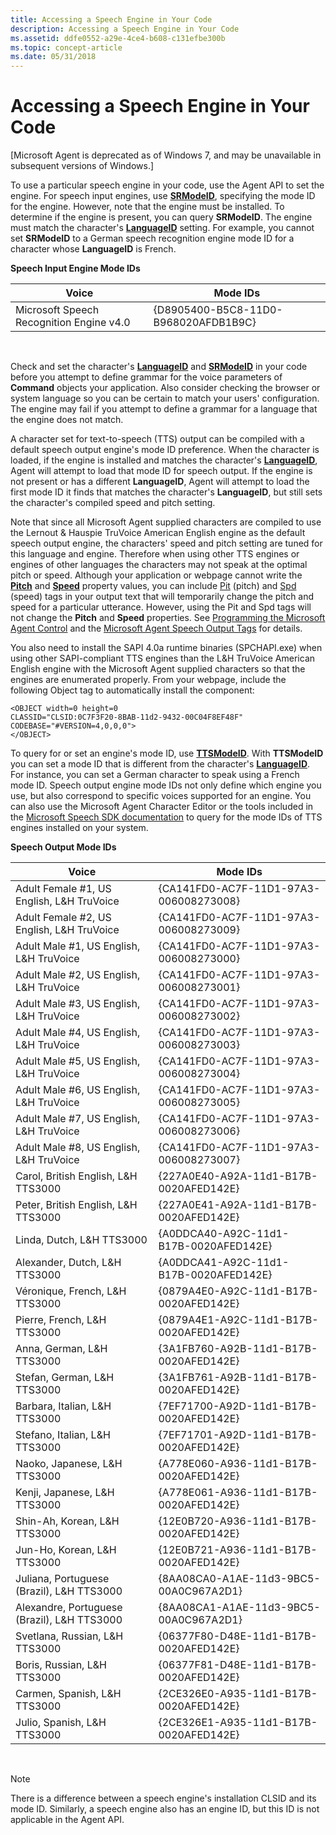 ```yaml
---
title: Accessing a Speech Engine in Your Code
description: Accessing a Speech Engine in Your Code
ms.assetid: ddfe0552-a29e-4ce4-b608-c131efbe300b
ms.topic: concept-article
ms.date: 05/31/2018
---
```


# Accessing a Speech Engine in Your Code

\[Microsoft Agent is deprecated as of Windows 7, and may be unavailable in subsequent versions of Windows.\]

To use a particular speech engine in your code, use the Agent API to set the engine. For speech input engines, use [**SRModeID**](https://www.bing.com/search?q=**SRModeID**), specifying the mode ID for the engine. However, note that the engine must be installed. To determine if the engine is present, you can query **SRModeID**. The engine must match the character's [**LanguageID**](https://www.bing.com/search?q=**LanguageID**) setting. For example, you cannot set **SRModeID** to a German speech recognition engine mode ID for a character whose **LanguageID** is French.

**Speech Input Engine Mode IDs**



| Voice                                    | Mode IDs                             |
|------------------------------------------|--------------------------------------|
| Microsoft Speech Recognition Engine v4.0 | {D8905400-B5C8-11D0-B968020AFDB1B9C} |



 

Check and set the character's [**LanguageID**](https://www.bing.com/search?q=**LanguageID**) and [**SRModeID**](https://www.bing.com/search?q=**SRModeID**) in your code before you attempt to define grammar for the voice parameters of **Command** objects your application. Also consider checking the browser or system language so you can be certain to match your users' configuration. The engine may fail if you attempt to define a grammar for a language that the engine does not match.

A character set for text-to-speech (TTS) output can be compiled with a default speech output engine's mode ID preference. When the character is loaded, if the engine is installed and matches the character's [**LanguageID**](https://www.bing.com/search?q=**LanguageID**), Agent will attempt to load that mode ID for speech output. If the engine is not present or has a different **LanguageID**, Agent will attempt to load the first mode ID it finds that matches the character's **LanguageID**, but still sets the character's compiled speed and pitch setting.

Note that since all Microsoft Agent supplied characters are compiled to use the Lernout & Hauspie TruVoice American English engine as the default speech output engine, the characters' speed and pitch setting are tuned for this language and engine. Therefore when using other TTS engines or engines of other languages the characters may not speak at the optimal pitch or speed. Although your application or webpage cannot write the [**Pitch**](/previous-versions/ms809428(v=msdn.10)) and [**Speed**](https://www.bing.com/search?q=**Speed**) property values, you can include [Pit](pit-tag.md) (pitch) and [Spd](spd-tag.md) (speed) tags in your output text that will temporarily change the pitch and speed for a particular utterance. However, using the Pit and Spd tags will not change the **Pitch** and **Speed** properties. See [Programming the Microsoft Agent Control](programming-the-microsoft-agent-control.md) and the [Microsoft Agent Speech Output Tags](microsoft-agent-speech-output-tags.md) for details.

You also need to install the SAPI 4.0a runtime binaries (SPCHAPI.exe) when using other SAPI-compliant TTS engines than the L&H TruVoice American English engine with the Microsoft Agent supplied characters so that the engines are enumerated properly. From your webpage, include the following Object tag to automatically install the component:

``` syntax
<OBJECT width=0 height=0
CLASSID="CLSID:0C7F3F20-8BAB-11d2-9432-00C04F8EF48F"
CODEBASE="#VERSION=4,0,0,0">
</OBJECT>
```

To query for or set an engine's mode ID, use [**TTSModeID**](https://www.bing.com/search?q=**TTSModeID**). With **TTSModeID** you can set a mode ID that is different from the character's [**LanguageID**](https://www.bing.com/search?q=**LanguageID**). For instance, you can set a German character to speak using a French mode ID. Speech output engine mode IDs not only define which engine you use, but also correspond to specific voices supported for an engine. You can also use the Microsoft Agent Character Editor or the tools included in the [Microsoft Speech SDK documentation](https://msdn.microsoft.com/library/ee705648.aspx) to query for the mode IDs of TTS engines installed on your system.

**Speech Output Mode IDs**



| Voice                                       | Mode IDs                               |
|---------------------------------------------|----------------------------------------|
| Adult Female \#1, US English, L&H TruVoice  | {CA141FD0-AC7F-11D1-97A3-006008273008} |
| Adult Female \#2, US English, L&H TruVoice  | {CA141FD0-AC7F-11D1-97A3-006008273009} |
| Adult Male \#1, US English, L&H TruVoice    | {CA141FD0-AC7F-11D1-97A3-006008273000} |
| Adult Male \#2, US English, L&H TruVoice    | {CA141FD0-AC7F-11D1-97A3-006008273001} |
| Adult Male \#3, US English, L&H TruVoice    | {CA141FD0-AC7F-11D1-97A3-006008273002} |
| Adult Male \#4, US English, L&H TruVoice    | {CA141FD0-AC7F-11D1-97A3-006008273003} |
| Adult Male \#5, US English, L&H TruVoice    | {CA141FD0-AC7F-11D1-97A3-006008273004} |
| Adult Male \#6, US English, L&H TruVoice    | {CA141FD0-AC7F-11D1-97A3-006008273005} |
| Adult Male \#7, US English, L&H TruVoice    | {CA141FD0-AC7F-11D1-97A3-006008273006} |
| Adult Male \#8, US English, L&H TruVoice    | {CA141FD0-AC7F-11D1-97A3-006008273007} |
| Carol, British English, L&H TTS3000         | {227A0E40-A92A-11d1-B17B-0020AFED142E} |
| Peter, British English, L&H TTS3000         | {227A0E41-A92A-11d1-B17B-0020AFED142E} |
| Linda, Dutch, L&H TTS3000                   | {A0DDCA40-A92C-11d1-B17B-0020AFED142E} |
| Alexander, Dutch, L&H TTS3000               | {A0DDCA41-A92C-11d1-B17B-0020AFED142E} |
| Véronique, French, L&H TTS3000              | {0879A4E0-A92C-11d1-B17B-0020AFED142E} |
| Pierre, French, L&H TTS3000                 | {0879A4E1-A92C-11d1-B17B-0020AFED142E} |
| Anna, German, L&H TTS3000                   | {3A1FB760-A92B-11d1-B17B-0020AFED142E} |
| Stefan, German, L&H TTS3000                 | {3A1FB761-A92B-11d1-B17B-0020AFED142E} |
| Barbara, Italian, L&H TTS3000               | {7EF71700-A92D-11d1-B17B-0020AFED142E} |
| Stefano, Italian, L&H TTS3000               | {7EF71701-A92D-11d1-B17B-0020AFED142E} |
| Naoko, Japanese, L&H TTS3000                | {A778E060-A936-11d1-B17B-0020AFED142E} |
| Kenji, Japanese, L&H TTS3000                | {A778E061-A936-11d1-B17B-0020AFED142E} |
| Shin-Ah, Korean, L&H TTS3000                | {12E0B720-A936-11d1-B17B-0020AFED142E} |
| Jun-Ho, Korean, L&H TTS3000                 | {12E0B721-A936-11d1-B17B-0020AFED142E} |
| Juliana, Portuguese (Brazil), L&H TTS3000   | {8AA08CA0-A1AE-11d3-9BC5-00A0C967A2D1} |
| Alexandre, Portuguese (Brazil), L&H TTS3000 | {8AA08CA1-A1AE-11d3-9BC5-00A0C967A2D1} |
| Svetlana, Russian, L&H TTS3000              | {06377F80-D48E-11d1-B17B-0020AFED142E} |
| Boris, Russian, L&H TTS3000                 | {06377F81-D48E-11d1-B17B-0020AFED142E} |
| Carmen, Spanish, L&H TTS3000                | {2CE326E0-A935-11d1-B17B-0020AFED142E} |
| Julio, Spanish, L&H TTS3000                 | {2CE326E1-A935-11d1-B17B-0020AFED142E} |



 

> [!Note]  
> There is a difference between a speech engine's installation CLSID and its mode ID. Similarly, a speech engine also has an engine ID, but this ID is not applicable in the Agent API.

 

 

 
